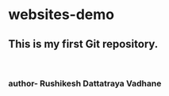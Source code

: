 # websites-demo
<h2>This is my first  Git repository.</h2>
<br>
<h3>author- Rushikesh Dattatraya Vadhane
</h3>

